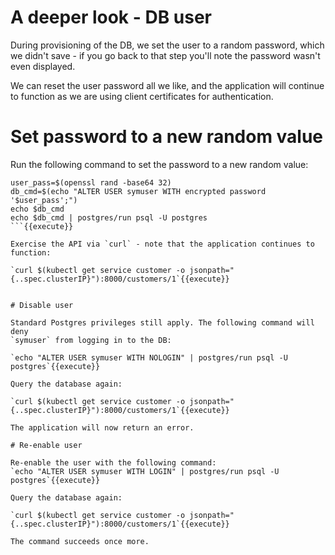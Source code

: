 # A deeper look - DB user

During provisioning of the DB, we set the user to a random password, which
we didn't save - if you go back to that step you'll note the password wasn't
even displayed.

We can reset the user password all we like, and the application will continue
to function as we are using client certificates for authentication.

# Set password to a new random value

Run the following command to set the password to a new random value:

```
user_pass=$(openssl rand -base64 32)
db_cmd=$(echo "ALTER USER symuser WITH encrypted password '$user_pass';")
echo $db_cmd
echo $db_cmd | postgres/run psql -U postgres
```{{execute}}

Exercise the API via `curl` - note that the application continues to function:

`curl $(kubectl get service customer -o jsonpath="{..spec.clusterIP}"):8000/customers/1`{{execute}}


# Disable user

Standard Postgres privileges still apply. The following command will deny
`symuser` from logging in to the DB:

`echo "ALTER USER symuser WITH NOLOGIN" | postgres/run psql -U postgres`{{execute}}

Query the database again:

`curl $(kubectl get service customer -o jsonpath="{..spec.clusterIP}"):8000/customers/1`{{execute}}

The application will now return an error.

# Re-enable user

Re-enable the user with the following command:
`echo "ALTER USER symuser WITH LOGIN" | postgres/run psql -U postgres`{{execute}}

Query the database again:

`curl $(kubectl get service customer -o jsonpath="{..spec.clusterIP}"):8000/customers/1`{{execute}}

The command succeeds once more.
